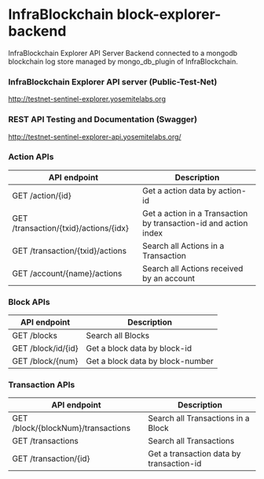 # InfraBlockchain block-explorer-backend
InfraBlockchain Explorer API Server Backend connected to a mongodb blockchain log store managed by mongo_db_plugin of InfraBlockchain.

### InfraBlockchain Explorer API server (Public-Test-Net)
http://testnet-sentinel-explorer.yosemitelabs.org

### REST API Testing and Documentation (Swagger)
http://testnet-sentinel-explorer-api.yosemitelabs.org/


### Action APIs

API endpoint | Description
------------ | -------------
GET /action/{id} | Get a action data by action-id
GET /transaction/{txid}/actions/{idx} | Get a action in a Transaction by transaction-id and action index
GET /transaction/{txid}/actions | Search all Actions in a Transaction
GET /account/{name}/actions | Search all Actions received by an account

### Block APIs

API endpoint | Description
------------ | -------------
GET /blocks | Search all Blocks
GET /block/id/{id} | Get a block data by block-id
GET /block/{num} | Get a block data by block-number 


### Transaction APIs

API endpoint | Description
------------ | -------------
GET /block/{blockNum}/transactions | Search all Transactions in a Block
GET /transactions | Search all Transactions
GET /transaction/{id} | Get a transaction data by transaction-id
